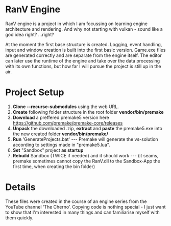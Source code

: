# RanV Engine
RanV engine is a project in which I am focussing on learning engine architecture and rendering. And why not starting with vulkan - sound like a god idea right? ...right?

At the moment the first base structure is created. Logging, event handling, input and window creation is built into the first basic version. Game.exe files are generated correctly and are separate from the engine itself. The editor can later use the runtime of the engine and take over the data processing with its own functions, but how far I will pursue the project is still up in the air.

# Project Setup
1. **Clone --recurse-submodules** using the web URL.
2. **Create** following folder structure in the root folder **vendor/bin/premake**
3. **Download** a preffered premake5 version here https://github.com/premake/premake-core/releases
4. **Unpack** the downloaded .zip, **extract** and **paste** the premake5.exe into the new created folder **vendor/bin/premake/**
5. **Run** 'GenerateProjects.bat' --- Premake will generate the vs-solution according to settings made in "premake5.lua".
6. **Set** "Sandbox" project **as startup**
7. **Rebuild** Sandbox (TWICE if needed) and it should work --- (it seams, premake sometimes cannot copy the RanV.dll to the Sandbox-App the first time, when creating the bin folder)

# Details
These files were created in the course of an engine series from the YouTube channel ‘The Cherno’.
Copying code is nothing special - I just want to show that I'm interested in many things and can familiarise myself with them quickly.
